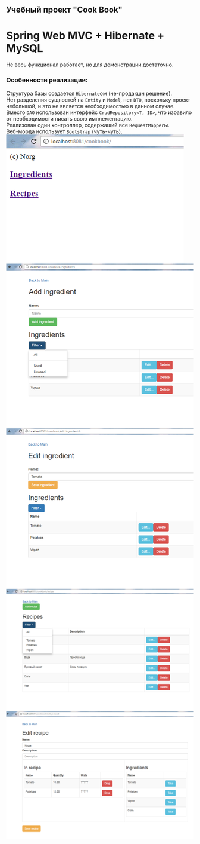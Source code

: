 ## Учебный проект "Cook Book"
Spring Web MVC + Hibernate + MySQL
===========================
Не весь функционал работает, но для демонстрации достаточно.
### Особенности реализации:
Структура базы создается `Hibernate`ом (не-продакшн решение).  
Нет разделения сущностей на `Entity` и `Model`, нет `DTO`, поскольку проект небольшой, и это не является необходимостью в данном случае.  
Вместо `DAO` использован интерфейс `CrudRepository<T, ID>`, что избавило от необходимости писать свою имплементацию.  
Реализован один контроллер, содержащий все `RequestMapper`ы.  
Веб-морда использует `Bootstrap` (чуть-чуть).
![](screenshots/1-startpage.PNG)  
![](screenshots/2-ingredients.PNG)  
![](screenshots/3-edit_ingredient.PNG)  
![](screenshots/4-recipes.PNG)  
![](screenshots/5-edit_recipe.PNG)  